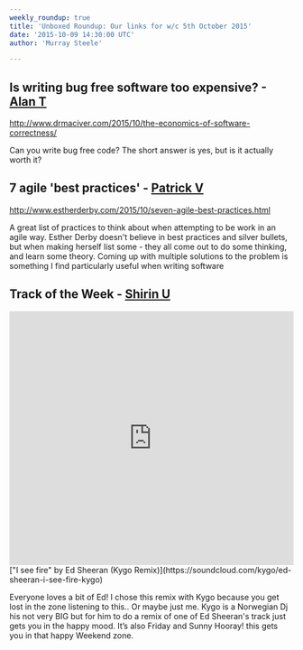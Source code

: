 ```yaml
---
weekly_roundup: true
title: 'Unboxed Roundup: Our links for w/c 5th October 2015'
date: '2015-10-09 14:30:00 UTC'
author: 'Murray Steele'

---
```


## Is writing bug free software too expensive? - [Alan T](http://www.unboxedconsulting.com/people/alan-thomas)

http://www.drmaciver.com/2015/10/the-economics-of-software-correctness/

Can you write bug free code? The short answer is yes, but is it actually worth it?

## 7 agile 'best practices' - [Patrick V](http://www.unboxedconsulting.com/people/patrick-vine)

http://www.estherderby.com/2015/10/seven-agile-best-practices.html

A great list of practices to think about when attempting to be work in an agile way. Esther Derby doesn't believe in best practices and silver bullets, but when making herself list some - they all come out to do some thinking, and learn some theory.  Coming up with multiple solutions to the problem is something I find particularly useful when writing software

## Track of the Week - [Shirin U](https://www.unboxedconsulting.com/people/shirin-ullah)

<iframe width="100%" height="450" scrolling="no" frameborder="no" src="https://w.soundcloud.com/player/?url=https%3A//api.soundcloud.com/tracks/122899544&amp;auto_play=false&amp;hide_related=false&amp;show_comments=true&amp;show_user=true&amp;show_reposts=false&amp;visual=true"></iframe>
["I see fire" by Ed Sheeran (Kygo Remix)](https://soundcloud.com/kygo/ed-sheeran-i-see-fire-kygo)

Everyone loves a bit of Ed! I chose this remix with Kygo because you get lost in the zone listening to this.. Or maybe just me. Kygo is a Norwegian Dj his not very BIG but for him to do a remix of one of Ed Sheeran's track just gets you in the happy mood. It’s also Friday and Sunny Hooray! this gets you in that happy Weekend zone.

